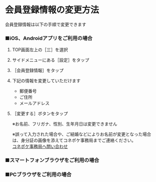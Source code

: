 # 会員登録情報の変更方法

会員登録情報は以下の手順で変更できます

### ■iOS、Androidアプリをご利用の場合

1. TOP画面左上の［三］を選択

1. サイドメニューにある［設定］をタップ

1. ［会員登録情報］をタップ

1. 下記の情報を変更していただけます
   - 郵便番号  
   - ご住所  
   - メールアドレス

1. ［変更する］ボタンをタップ

   ※お名前、フリガナ、性別、生年月日は変更できません

   ※誤って入力された場合や、ご結婚などによりお名前が変更となった場合は、身分証の画像を添えてコネポケ事務局までご連絡ください。  
[コネポケ事務局へ問い合わせ](support@conepoke.com)

### ■スマートフォンブラウザをご利用の場合

### ■PCブラウザをご利用の場合